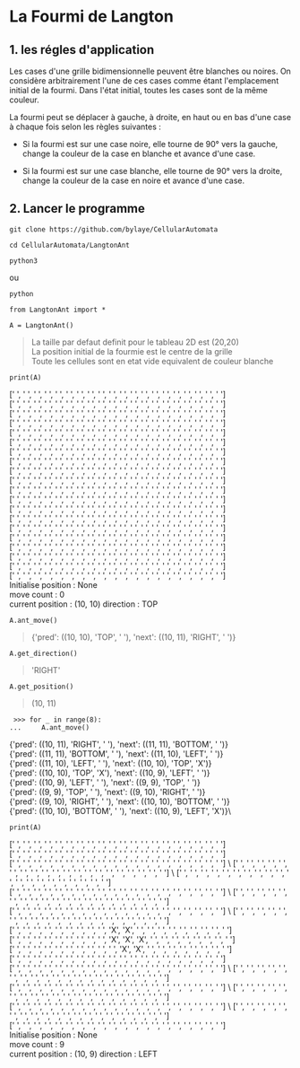 # La Fourmi de Langton
## 1. les régles d'application

Les cases d'une grille bidimensionnelle peuvent être blanches ou noires. 
On considère arbitrairement l'une de ces cases comme étant l'emplacement 
initial de la fourmi. Dans l'état initial, toutes les cases sont de la 
même couleur.

La fourmi peut se déplacer à gauche, à droite, en haut ou en bas d'une 
case à chaque fois selon les règles suivantes :

* Si la fourmi est sur une case noire, elle tourne de 90° vers la gauche, 
change la couleur de la case en blanche et avance d'une case.
  
* Si la fourmi est sur une case blanche, elle tourne de 90° vers la droite, 
change la couleur de la case en noire et avance d'une case.

## 2. Lancer le programme

```
git clone https://github.com/bylaye/CellularAutomata
```

```
cd CellularAutomata/LangtonAnt
```

```
python3
```
ou 
```
python
```

```
from LangtonAnt import *
```

```
A = LangtonAnt()
```

> La taille par defaut definit pour le tableau 2D est (20,20) \
 La position initial de la fourmie est le centre de la grille \
 Toute les cellules sont en etat vide equivalent de couleur blanche 

```
print(A)
```
>
[' ', ' ', ' ', ' ', ' ', ' ', ' ', ' ', ' ', ' ', ' ', ' ', ' ', ' ', ' ', ' ', ' ', ' ', ' ', ' '] \
[' ', ' ', ' ', ' ', ' ', ' ', ' ', ' ', ' ', ' ', ' ', ' ', ' ', ' ', ' ', ' ', ' ', ' ', ' ', ' '] \
[' ', ' ', ' ', ' ', ' ', ' ', ' ', ' ', ' ', ' ', ' ', ' ', ' ', ' ', ' ', ' ', ' ', ' ', ' ', ' '] \
[' ', ' ', ' ', ' ', ' ', ' ', ' ', ' ', ' ', ' ', ' ', ' ', ' ', ' ', ' ', ' ', ' ', ' ', ' ', ' '] \
[' ', ' ', ' ', ' ', ' ', ' ', ' ', ' ', ' ', ' ', ' ', ' ', ' ', ' ', ' ', ' ', ' ', ' ', ' ', ' '] \
[' ', ' ', ' ', ' ', ' ', ' ', ' ', ' ', ' ', ' ', ' ', ' ', ' ', ' ', ' ', ' ', ' ', ' ', ' ', ' '] \
[' ', ' ', ' ', ' ', ' ', ' ', ' ', ' ', ' ', ' ', ' ', ' ', ' ', ' ', ' ', ' ', ' ', ' ', ' ', ' '] \
[' ', ' ', ' ', ' ', ' ', ' ', ' ', ' ', ' ', ' ', ' ', ' ', ' ', ' ', ' ', ' ', ' ', ' ', ' ', ' '] \
[' ', ' ', ' ', ' ', ' ', ' ', ' ', ' ', ' ', ' ', ' ', ' ', ' ', ' ', ' ', ' ', ' ', ' ', ' ', ' '] \
[' ', ' ', ' ', ' ', ' ', ' ', ' ', ' ', ' ', ' ', ' ', ' ', ' ', ' ', ' ', ' ', ' ', ' ', ' ', ' '] \
[' ', ' ', ' ', ' ', ' ', ' ', ' ', ' ', ' ', ' ', ' ', ' ', ' ', ' ', ' ', ' ', ' ', ' ', ' ', ' '] \
[' ', ' ', ' ', ' ', ' ', ' ', ' ', ' ', ' ', ' ', ' ', ' ', ' ', ' ', ' ', ' ', ' ', ' ', ' ', ' '] \
[' ', ' ', ' ', ' ', ' ', ' ', ' ', ' ', ' ', ' ', ' ', ' ', ' ', ' ', ' ', ' ', ' ', ' ', ' ', ' '] \
[' ', ' ', ' ', ' ', ' ', ' ', ' ', ' ', ' ', ' ', ' ', ' ', ' ', ' ', ' ', ' ', ' ', ' ', ' ', ' '] \
[' ', ' ', ' ', ' ', ' ', ' ', ' ', ' ', ' ', ' ', ' ', ' ', ' ', ' ', ' ', ' ', ' ', ' ', ' ', ' '] \
[' ', ' ', ' ', ' ', ' ', ' ', ' ', ' ', ' ', ' ', ' ', ' ', ' ', ' ', ' ', ' ', ' ', ' ', ' ', ' '] \
[' ', ' ', ' ', ' ', ' ', ' ', ' ', ' ', ' ', ' ', ' ', ' ', ' ', ' ', ' ', ' ', ' ', ' ', ' ', ' '] \
[' ', ' ', ' ', ' ', ' ', ' ', ' ', ' ', ' ', ' ', ' ', ' ', ' ', ' ', ' ', ' ', ' ', ' ', ' ', ' '] \
[' ', ' ', ' ', ' ', ' ', ' ', ' ', ' ', ' ', ' ', ' ', ' ', ' ', ' ', ' ', ' ', ' ', ' ', ' ', ' '] \
[' ', ' ', ' ', ' ', ' ', ' ', ' ', ' ', ' ', ' ', ' ', ' ', ' ', ' ', ' ', ' ', ' ', ' ', ' ', ' '] \
Initialise position : None \
move count : 0 \
current position :  (10, 10) direction : TOP

```
A.ant_move()
```
> {'pred': ((10, 10), 'TOP', ' '), 'next': ((10, 11), 'RIGHT', ' ')}

```
A.get_direction()
```
> 'RIGHT'

```
A.get_position()
```

> (10, 11)

```
 >>> for _ in range(8):
...     A.ant_move()
```
>
{'pred': ((10, 11), 'RIGHT', ' '), 'next': ((11, 11), 'BOTTOM', ' ')}\
{'pred': ((11, 11), 'BOTTOM', ' '), 'next': ((11, 10), 'LEFT', ' ')}\
{'pred': ((11, 10), 'LEFT', ' '), 'next': ((10, 10), 'TOP', 'X')}\
{'pred': ((10, 10), 'TOP', 'X'), 'next': ((10, 9), 'LEFT', ' ')}\
{'pred': ((10, 9), 'LEFT', ' '), 'next': ((9, 9), 'TOP', ' ')}\
{'pred': ((9, 9), 'TOP', ' '), 'next': ((9, 10), 'RIGHT', ' ')}\
{'pred': ((9, 10), 'RIGHT', ' '), 'next': ((10, 10), 'BOTTOM', ' ')}\
{'pred': ((10, 10), 'BOTTOM', ' '), 'next': ((10, 9), 'LEFT', 'X')}\

```
print(A)
```
>
[' ', ' ', ' ', ' ', ' ', ' ', ' ', ' ', ' ', ' ', ' ', ' ', ' ', ' ', ' ', ' ', ' ', ' ', ' ', ' '] \
[' ', ' ', ' ', ' ', ' ', ' ', ' ', ' ', ' ', ' ', ' ', ' ', ' ', ' ', ' ', ' ', ' ', ' ', ' ', ' '] \
[' ', ' ', ' ', ' ', ' ', ' ', ' ', ' ', ' ', ' ', ' ', ' ', ' ', ' ', ' ', ' ', ' ', ' ', ' ', ' '] \ 
[' ', ' ', ' ', ' ', ' ', ' ', ' ', ' ', ' ', ' ', ' ', ' ', ' ', ' ', ' ', ' ', ' ', ' ', ' ', ' '] \ 
[' ', ' ', ' ', ' ', ' ', ' ', ' ', ' ', ' ', ' ', ' ', ' ', ' ', ' ', ' ', ' ', ' ', ' ', ' ', ' '] \
[' ', ' ', ' ', ' ', ' ', ' ', ' ', ' ', ' ', ' ', ' ', ' ', ' ', ' ', ' ', ' ', ' ', ' ', ' ', ' '] \ 
[' ', ' ', ' ', ' ', ' ', ' ', ' ', ' ', ' ', ' ', ' ', ' ', ' ', ' ', ' ', ' ', ' ', ' ', ' ', ' '] \
[' ', ' ', ' ', ' ', ' ', ' ', ' ', ' ', ' ', ' ', ' ', ' ', ' ', ' ', ' ', ' ', ' ', ' ', ' ', ' '] \ 
[' ', ' ', ' ', ' ', ' ', ' ', ' ', ' ', ' ', ' ', ' ', ' ', ' ', ' ', ' ', ' ', ' ', ' ', ' ', ' '] \
[' ', ' ', ' ', ' ', ' ', ' ', ' ', ' ', ' ', 'X', 'X', ' ', ' ', ' ', ' ', ' ', ' ', ' ', ' ', ' '] \
[' ', ' ', ' ', ' ', ' ', ' ', ' ', ' ', ' ', 'X', 'X', 'X', ' ', ' ', ' ', ' ', ' ', ' ', ' ', ' '] \
[' ', ' ', ' ', ' ', ' ', ' ', ' ', ' ', ' ', ' ', 'X', 'X', ' ', ' ', ' ', ' ', ' ', ' ', ' ', ' '] \
[' ', ' ', ' ', ' ', ' ', ' ', ' ', ' ', ' ', ' ', ' ', ' ', ' ', ' ', ' ', ' ', ' ', ' ', ' ', ' '] \
[' ', ' ', ' ', ' ', ' ', ' ', ' ', ' ', ' ', ' ', ' ', ' ', ' ', ' ', ' ', ' ', ' ', ' ', ' ', ' '] \ 
[' ', ' ', ' ', ' ', ' ', ' ', ' ', ' ', ' ', ' ', ' ', ' ', ' ', ' ', ' ', ' ', ' ', ' ', ' ', ' '] \
[' ', ' ', ' ', ' ', ' ', ' ', ' ', ' ', ' ', ' ', ' ', ' ', ' ', ' ', ' ', ' ', ' ', ' ', ' ', ' '] \ 
[' ', ' ', ' ', ' ', ' ', ' ', ' ', ' ', ' ', ' ', ' ', ' ', ' ', ' ', ' ', ' ', ' ', ' ', ' ', ' '] \
[' ', ' ', ' ', ' ', ' ', ' ', ' ', ' ', ' ', ' ', ' ', ' ', ' ', ' ', ' ', ' ', ' ', ' ', ' ', ' '] \ 
[' ', ' ', ' ', ' ', ' ', ' ', ' ', ' ', ' ', ' ', ' ', ' ', ' ', ' ', ' ', ' ', ' ', ' ', ' ', ' '] \
[' ', ' ', ' ', ' ', ' ', ' ', ' ', ' ', ' ', ' ', ' ', ' ', ' ', ' ', ' ', ' ', ' ', ' ', ' ', ' '] \
Initialise position : None \
move count : 9 \
current position :  (10, 9) direction : LEFT

